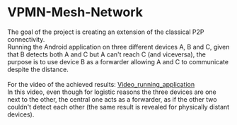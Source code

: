 # VPMN-Mesh-Network
The goal of the project is creating an extension of the classical P2P connectivity.</br>
Running the Android application on three different devices A, B and C, given that B detects both A and C but A can't reach C (and viceversa), the purpose is to use device B as a forwarder allowing A and C to communicate despite the distance.</br> </br> 
For the video of the achieved results: [Video_running_application](https://drive.google.com/file/d/16IU-BEIg19_Wc2YLJ8CnEzOfWtyUWEJB/view?usp=sharing)</br>
In this video, even though for logistic reasons the three devices are one next to the other, the central one acts as a forwarder, as if the other two couldn't detect each other (the same result is revealed for physically distant devices).
